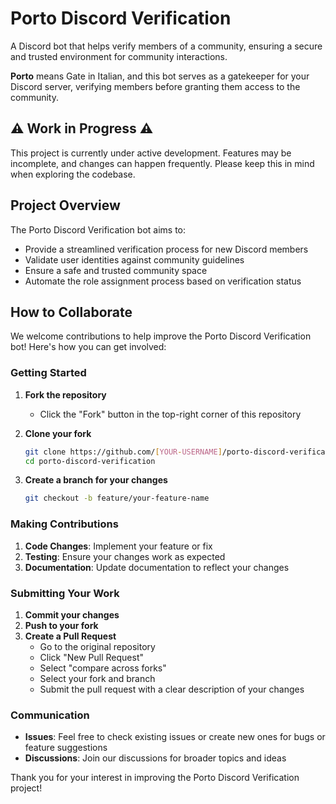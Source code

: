 # Porto Discord Verification

A Discord bot that helps verify members of a community, ensuring a secure and trusted environment for community interactions.

**Porto** means Gate in Italian, and this bot serves as a gatekeeper for your Discord server, verifying members before granting them access to the community.

## ⚠️ Work in Progress ⚠️

This project is currently under active development. Features may be incomplete, and changes can happen frequently. Please keep this in mind when exploring the codebase.

## Project Overview

The Porto Discord Verification bot aims to:

- Provide a streamlined verification process for new Discord members
- Validate user identities against community guidelines
- Ensure a safe and trusted community space
- Automate the role assignment process based on verification status

## How to Collaborate

We welcome contributions to help improve the Porto Discord Verification bot! Here's how you can get involved:

### Getting Started

1. **Fork the repository**
   - Click the "Fork" button in the top-right corner of this repository

2. **Clone your fork**

   ```bash
   git clone https://github.com/[YOUR-USERNAME]/porto-discord-verification.git
   cd porto-discord-verification
   ```

3. **Create a branch for your changes**

   ```bash
   git checkout -b feature/your-feature-name
   ```

### Making Contributions

1. **Code Changes**: Implement your feature or fix
2. **Testing**: Ensure your changes work as expected
3. **Documentation**: Update documentation to reflect your changes

### Submitting Your Work

1. **Commit your changes**
2. **Push to your fork**
3. **Create a Pull Request**
   - Go to the original repository
   - Click "New Pull Request"
   - Select "compare across forks"
   - Select your fork and branch
   - Submit the pull request with a clear description of your changes

### Communication

- **Issues**: Feel free to check existing issues or create new ones for bugs or feature suggestions
- **Discussions**: Join our discussions for broader topics and ideas

Thank you for your interest in improving the Porto Discord Verification project!
